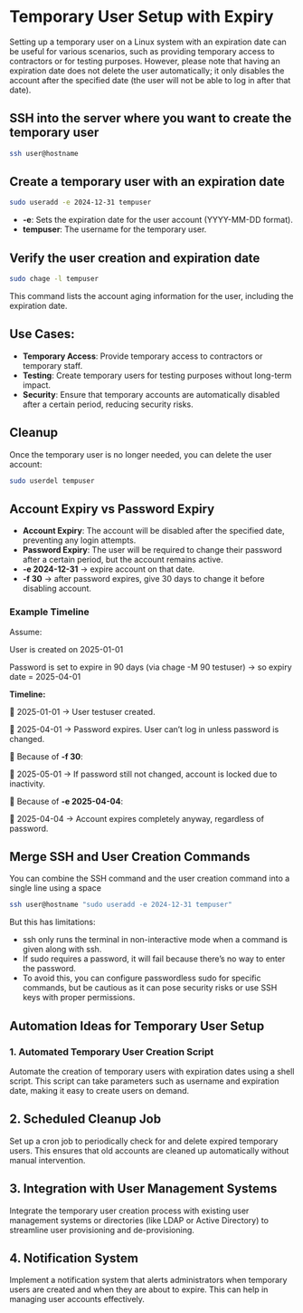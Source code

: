# Temporary User Setup with Expiry

Setting up a temporary user on a Linux system with an expiration date can be useful for various scenarios, such as providing temporary access to contractors or for testing purposes. However, please note that having an expiration date does not delete the user automatically; it only disables the account after the specified date (the user will not be able to log in after that date).

## SSH into the server where you want to create the temporary user
```bash
ssh user@hostname
```

## Create a temporary user with an expiration date
```bash
sudo useradd -e 2024-12-31 tempuser
```

- **-e**: Sets the expiration date for the user account (YYYY-MM-DD format).
- **tempuser**: The username for the temporary user.

## Verify the user creation and expiration date
```bash
sudo chage -l tempuser
```

This command lists the account aging information for the user, including the expiration date.

## Use Cases:
- **Temporary Access**: Provide temporary access to contractors or temporary staff.
- **Testing**: Create temporary users for testing purposes without long-term impact.
- **Security**: Ensure that temporary accounts are automatically disabled after a certain period, reducing security risks.
## Cleanup
Once the temporary user is no longer needed, you can delete the user account:
```bash
sudo userdel tempuser
```

## Account Expiry vs Password Expiry
- **Account Expiry**: The account will be disabled after the specified date, preventing any login attempts.
- **Password Expiry**: The user will be required to change their password after a certain period, but the account remains active.
- **-e 2024-12-31** → expire account on that date.
- **-f 30** → after password expires, give 30 days to change it before disabling account.

### Example Timeline
Assume:

User is created on 2025-01-01

Password is set to expire in 90 days (via chage -M 90 testuser) → so expiry date = 2025-04-01

**Timeline:**

📅 2025-01-01 → User testuser created.

📅 2025-04-01 → Password expires. User can’t log in unless password is changed.

🔸 Because of **-f 30**:

📅 2025-05-01 → If password still not changed, account is locked due to inactivity.

🔸 Because of **-e 2025-04-04**:

📅 2025-04-04 → Account expires completely anyway, regardless of password.


## Merge SSH and User Creation Commands
You can combine the SSH command and the user creation command into a single line using a space
```bash
ssh user@hostname "sudo useradd -e 2024-12-31 tempuser"
```

But this has limitations:
- ssh only runs the terminal in non-interactive mode when a command is given along with ssh.
- If sudo requires a password, it will fail because there’s no way to enter the password.
- To avoid this, you can configure passwordless sudo for specific commands, but be cautious as it can pose security risks or use SSH keys with proper permissions.

<!-- In terms of automation we will look answers for the frequency of running this task on day to day basis? Do we need to automate this? Does automation efforts are justified? How to automate it -->

## Automation Ideas for Temporary User Setup
### 1. Automated Temporary User Creation Script

Automate the creation of temporary users with expiration dates using a shell script. This script can take parameters such as username and expiration date, making it easy to create users on demand.

## 2. Scheduled Cleanup Job
Set up a cron job to periodically check for and delete expired temporary users. This ensures that old accounts are cleaned up automatically without manual intervention.

## 3. Integration with User Management Systems
Integrate the temporary user creation process with existing user management systems or directories (like LDAP or Active Directory) to streamline user provisioning and de-provisioning.

## 4. Notification System
Implement a notification system that alerts administrators when temporary users are created and when they are about to expire. This can help in managing user accounts effectively.
